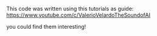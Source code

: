 This code was written using this tutorials as guide:
https://www.youtube.com/c/ValerioVelardoTheSoundofAI

you could find them interesting!

